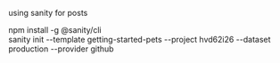 using sanity for posts

npm install -g @sanity/cli  
sanity init --template getting-started-pets --project hvd62i26 --dataset production --provider github